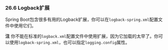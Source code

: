 ### 26.6 Logback扩展
Spring Boot包含很多有用的Logback扩展，你可以在`logback-spring.xml`配置文件中使用它们。

**注** 你不能在标准的`logback.xml`配置文件中使用扩展，因为它加载的太早了。你可以使用`logback-spring.xml`，也可以指定`logging.config`属性。
